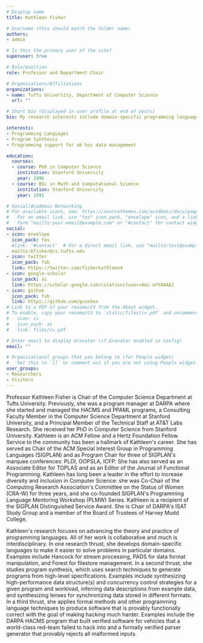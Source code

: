 ```yaml
---
# Display name
title: Kathleen Fisher

# Username (this should match the folder name)
authors:
- admin

# Is this the primary user of the site?
superuser: true

# Role/position
role: Professor and Department Chair

# Organizations/Affiliations
organizations:
- name: Tufts University, Department of Computer Science
  url: ""

# Short bio (displayed in user profile at end of posts)
bio: My research interests include domain-specific programming languages, program synthesis, high-assurance software,  programming language support for ad hoc data management, parsing, and type systems.

interests:
- Programming Languages
- Program Synthesis
- Programming support for ad hoc data management

education:
  courses:
  - course: PhD in Computer Science
    institution: Stanford University
    year: 1996
  - course: BSc in Math and Computational Science
    institution: Stanford University
    year: 1991

# Social/Academic Networking
# For available icons, see: https://sourcethemes.com/academic/docs/page-builder/#icons
#   For an email link, use "fas" icon pack, "envelope" icon, and a link in the
#   form "mailto:your-email@example.com" or "#contact" for contact widget.
social:
- icon: envelope
  icon_pack: fas
  #link: '#contact'  # For a direct email link, use "mailto:test@example.org".
  mailto:kfisher@cs.tufts.edu
- icon: twitter
  icon_pack: fab
  link: https://twitter.com/fisherkathleen4
- icon: google-scholar
  icon_pack: ai
  link: https://scholar.google.com/citations?user=8mi-oYYAAAAJ
- icon: github
  icon_pack: fab
  link: https://github.com/gcushen
# Link to a PDF of your resume/CV from the About widget.
# To enable, copy your resume/CV to `static/files/cv.pdf` and uncomment the lines below.
# - icon: cv
#   icon_pack: ai
#   link: files/cv.pdf

# Enter email to display Gravatar (if Gravatar enabled in Config)
email: ""

# Organizational groups that you belong to (for People widget)
#   Set this to `[]` or comment out if you are not using People widget.
user_groups:
- Researchers
- Visitors
---
```


Professor Kathleen Fisher is Chair of the Computer Science Department at Tufts University. Previously, she was a program manager at DARPA where she started and managed the HACMS and PPAML programs, a Consulting Faculty Member in the Computer Science Department at Stanford University, and a Principal Member of the Technical Staff at AT&T Labs Research. She received her PhD in Computer Science from Stanford University. Kathleen is an ACM Fellow and a Hertz Foundation Fellow. Service to the community has been a hallmark of Kathleen's career. She has served as Chair of the ACM Special Interest Group in Programming Languages (SIGPLAN) and as Program Chair for three of SIGPLAN's marquee conferences: PLDI, OOPSLA, ICFP. She has also served as an Associate Editor for TOPLAS and as an Editor of the Journal of Functional Programming. Kathleen has long been a leader in the effort to increase diversity and inclusion in Computer Science: she was Co-Chair of the Computing Research Association's Committee on the Status of Women (CRA-W) for three years, and she co-founded SIGPLAN's Programming Language Mentoring Workshop (PLMW) Series. Kathleen is a recipient of the SIGPLAN Distinguished Service Award. She is Chair of DARPA's ISAT Study Group and a member of the Board of Trustees of Harvey Mudd College.

Kathleen's research focuses on advancing the theory and practice of programming languages. All of her work is collaborative and much is interdisciplinary. In one research thrust, she develops domain-specific languages to make it easier to solve problems in particular domains. Examples include Hancock for stream processing, PADS for data format manipulation, and Forest for filestore management. In a second thrust, she studies program synthesis, which uses search techniques to generate programs from high-level specifications. Examples include synthesizing high-performance data structure(s) and concurrency control strategies for a given program and workload, inferring data descriptions from example data, and synthesizing lenses for synchronizing data stored in different formats. In a third thrust, she applies formal methods and other programming language techniques to produce software that is provably functionally correct with the goal of making hacking much harder. Examples include the DARPA HACMS program that built verified software for vehicles that a world-class red-team failed to hack into and a formally verified parser generator that provably rejects all malformed inputs.
